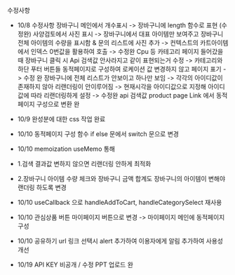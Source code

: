수정사항
   *   10/8 수정사항
        장바구니 메인에서 개수표시 -> 장바구니에 length 함수로 표현 (수정완)
        사양검토에서 사진 표시 -> 장바구니에서 대표 아이템만 보여주고 장바구니 전체 아이템의 수량을 표시함 & 문의 리스트에 사진 추가
        -> 컨텍스트의 카트아이템에서 인덱스 0번값을 활용하여 호출  -> 수정완
        Cpu 등 카테고리 페이지 들어갔을 때 장바구니 클릭 시 Api 검색값 안사라지고 같이 표현되는거 수정
        -> 카테고리와 하단 푸터 버튼들 동적페이지로 구성하여 로케이션 값 변경하지 않고 페이지 표기 -> 수정 완
        장바구니에 전체 리스트가 안보이고 하나만 보임
        -> 각각의 아이디값이 존재하지 않아 리랜더링이 안이루어짐
        -> 현재시각을 아이디값으로 지정해 아이디값에 따라 리랜더링하게 설정 -> 수정완
        api 검색값 product page Link 에서 동적페이지 구성으로 변환 완
   *  10/9 완성분에 대한 css 작업 완료
   *  10/10 동적페이지 구성 함수 if else 문에서 switch 문으로 변경
   *  10/10 memoization useMemo 통해
   *    1.검색 결과값 변하지 않으면 리랜더링 안하게 최적화
   *    2.장바구니 아이템 수량 체크와 장바구니 금액 합계도 장바구니의 아이템이 변해야 랜더링 하도록 변경
   *  10/10 useCallback 으로 handleAddToCart, handleCategorySelect 재사용
   *  10/10 관심상품 버튼 마이페이지 버튼으로 변경 -> 마이페이지 메인에 동적페이지 구성
   *  10/10 공유하기 url 링크 선택시 alert 추가하여 이용자에게 알림 추가하여 사용성 개선


* 10/19 API KEY 비공개 / 수정 PPT 업로드 완